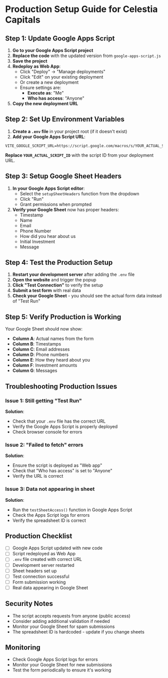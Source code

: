 # Production Setup Guide for Celestia Capitals

## **Step 1: Update Google Apps Script**

1. **Go to your Google Apps Script project**
2. **Replace the code** with the updated version from `google-apps-script.js`
3. **Save the project**
4. **Redeploy as Web App**:
   - Click "Deploy" → "Manage deployments"
   - Click "Edit" on your existing deployment
   - Or create a new deployment
   - Ensure settings are:
     - **Execute as**: "Me"
     - **Who has access**: "Anyone"
5. **Copy the new deployment URL**

## **Step 2: Set Up Environment Variables**

1. **Create a `.env` file** in your project root (if it doesn't exist)
2. **Add your Google Apps Script URL**:

```env
VITE_GOOGLE_SCRIPT_URL=https://script.google.com/macros/s/YOUR_ACTUAL_SCRIPT_ID/exec
```

**Replace `YOUR_ACTUAL_SCRIPT_ID`** with the script ID from your deployment URL.

## **Step 3: Setup Google Sheet Headers**

1. **In your Google Apps Script editor**:
   - Select the `setupSheetHeaders` function from the dropdown
   - Click "Run"
   - Grant permissions when prompted
2. **Verify your Google Sheet** now has proper headers:
   - Timestamp
   - Name
   - Email
   - Phone Number
   - How did you hear about us
   - Initial Investment
   - Message

## **Step 4: Test the Production Setup**

1. **Restart your development server** after adding the `.env` file
2. **Open the website** and trigger the popup
3. **Click "Test Connection"** to verify the setup
4. **Submit a test form** with real data
5. **Check your Google Sheet** - you should see the actual form data instead of "Test Run"

## **Step 5: Verify Production is Working**

Your Google Sheet should now show:
- **Column A**: Actual names from the form
- **Column B**: Timestamps
- **Column C**: Email addresses
- **Column D**: Phone numbers
- **Column E**: How they heard about you
- **Column F**: Investment amounts
- **Column G**: Messages

## **Troubleshooting Production Issues**

### **Issue 1: Still getting "Test Run"**
**Solution**: 
- Check that your `.env` file has the correct URL
- Verify the Google Apps Script is properly deployed
- Check browser console for errors

### **Issue 2: "Failed to fetch" errors**
**Solution**:
- Ensure the script is deployed as "Web app"
- Check that "Who has access" is set to "Anyone"
- Verify the URL is correct

### **Issue 3: Data not appearing in sheet**
**Solution**:
- Run the `testSheetAccess()` function in Google Apps Script
- Check the Apps Script logs for errors
- Verify the spreadsheet ID is correct

## **Production Checklist**

- [ ] Google Apps Script updated with new code
- [ ] Script redeployed as Web App
- [ ] `.env` file created with correct URL
- [ ] Development server restarted
- [ ] Sheet headers set up
- [ ] Test connection successful
- [ ] Form submission working
- [ ] Real data appearing in Google Sheet

## **Security Notes**

- The script accepts requests from anyone (public access)
- Consider adding additional validation if needed
- Monitor your Google Sheet for spam submissions
- The spreadsheet ID is hardcoded - update if you change sheets

## **Monitoring**

- Check Google Apps Script logs for errors
- Monitor your Google Sheet for new submissions
- Test the form periodically to ensure it's working 